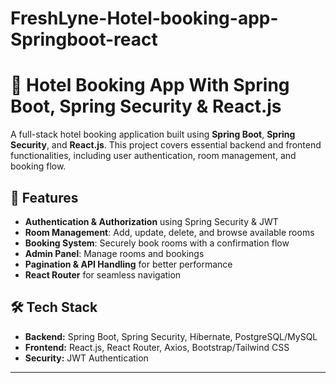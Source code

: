 # FreshLyne-Hotel-booking-app-Springboot-react

# 🏨 Hotel Booking App With Spring Boot, Spring Security & React.js  

A full-stack hotel booking application built using **Spring Boot**, **Spring Security**, and **React.js**. This project covers essential backend and frontend functionalities, including user authentication, room management, and booking flow.

## 🚀 Features  
- **Authentication & Authorization** using Spring Security & JWT  
- **Room Management**: Add, update, delete, and browse available rooms  
- **Booking System**: Securely book rooms with a confirmation flow  
- **Admin Panel**: Manage rooms and bookings  
- **Pagination & API Handling** for better performance  
- **React Router** for seamless navigation  

## 🛠 Tech Stack  
- **Backend:** Spring Boot, Spring Security, Hibernate, PostgreSQL/MySQL  
- **Frontend:** React.js, React Router, Axios, Bootstrap/Tailwind CSS  
- **Security:** JWT Authentication  

---

